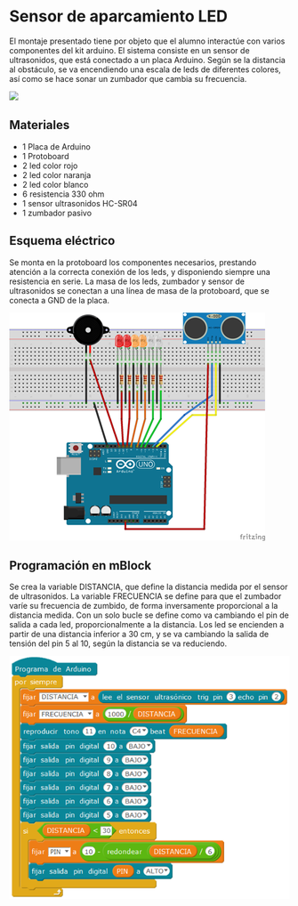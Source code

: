 # Sensor de aparcamiento LED

El montaje presentado tiene por objeto que el alumno interactúe con varios componentes del kit arduino. El sistema consiste en un sensor de ultrasonidos, que está conectado a un placa Arduino. Según se la distancia al obstáculo, se va encendiendo una escala de leds de diferentes colores, así como se hace sonar un zumbador  que cambia su frecuencia.

![](practica.gif)

## Materiales

- 1 Placa de Arduino
- 1 Protoboard
- 2 led color rojo
- 2 led color naranja
- 2 led color blanco
- 6 resistencia 330 ohm
- 1 sensor ultrasonidos HC-SR04
- 1 zumbador pasivo

## Esquema eléctrico

Se monta en la protoboard los componentes necesarios, prestando atención a la correcta conexión de los leds, y disponiendo siempre una resistencia en serie. La masa de los leds, zumbador y sensor de ultrasonidos se conectan a una línea de masa de la protoboard, que se conecta a GND de la placa. 

![](fritzing.png)

## Programación en mBlock

Se crea la variable DISTANCIA, que define la distancia medida por el sensor de ultrasonidos. 
La variable FRECUENCIA se define para que el zumbador varíe su frecuencia de zumbido, de forma inversamente proporcional a la distancia medida.
Con un solo bucle se define como va cambiando el pin de salida a cada led, proporcionalmente a la distancia. Los led se encienden a partir de una distancia inferior a 30 cm, y se va cambiando la salida de tensión del pin 5 al 10, según la distancia se va reduciendo.

![](mblock.png)

